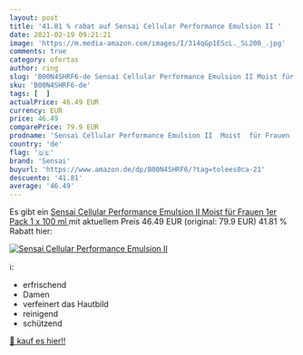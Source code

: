 ```yaml
---
layout: post
title: '41.81 % rabat auf Sensai Cellular Performance Emulsion II '
date: 2021-02-19 09:21:21
image: 'https://m.media-amazon.com/images/I/314qGp1EScL._SL200_.jpg'
comments: true
category: ofertas
author: ring
slug: 'B00N4SHRF6-de Sensai Cellular Performance Emulsion II Moist für Frauen...'
sku: 'B00N4SHRF6-de'
tags: [  ]
actualPrice: 46.49 EUR
currency: EUR
price: 46.49
comparePrice: 79.9 EUR
prodname: 'Sensai Cellular Performance Emulsion II  Moist  für Frauen  1er Pack  1 x 100 ml '
country: 'de'
flag: '🇩🇪'
brand: 'Sensai'
buyurl: 'https://www.amazon.de/dp/B00N4SHRF6/?tag=tolees0ca-21'
descuento: '41.81'
average: '46.49'
---
```


Es gibt ein [Sensai Cellular Performance Emulsion II  Moist  für Frauen  1er Pack  1 x 100 ml ](https://www.amazon.de/dp/B00N4SHRF6/?tag=tolees0ca-21) mit aktuellem Preis 46.49 EUR (original: 79.9 EUR) 41.81 % Rabatt hier:

[![Sensai Cellular Performance Emulsion II ](https://m.media-amazon.com/images/I/314qGp1EScL._SL200_.jpg)](https://www.amazon.de/dp/B00N4SHRF6/?tag=tolees0ca-21)

ℹ️:

- erfrischend
- Damen
- verfeinert das Hautbild
- reinigend
- schützend

[🛒 kauf es hier!!](https://www.amazon.de/dp/B00N4SHRF6/?tag=tolees0ca-21)
